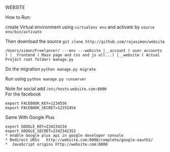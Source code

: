 WEBSITE

How to Run:

create Virtual environment using `virtualenv env` and activate by `source env/bin/activate`

Then download the source `git clone http://github.com/rajasimon/website`

`/Users/simon/Freelancer/
---env
---website
  |__account ( user accounts )
  |__frontend ( Main page and css and js all...)
  |__website ( Actual Project root folder)
  manage.py`

Do the migration `python manage.py migrate`

Run using `python manage.py runserver`

Note for social add  `/etc/hosts` `website.com:8000`  
  For the facebook
  ```
  export FACEBOOK_KEY=1234556
  export FACEBOOK_SECRET=12352454
  ```

  Same With Google Plus
  ```
  export GOOGLE_KEY=234234234
  export GOOGLE_SECRET=2342342352
  * enable Google plus api in google developer console
  * Redirect URIs	http://website.com:8000/complete/google-oauth2/
  *  JavaScript origins	http://website.com:8000
  ```
